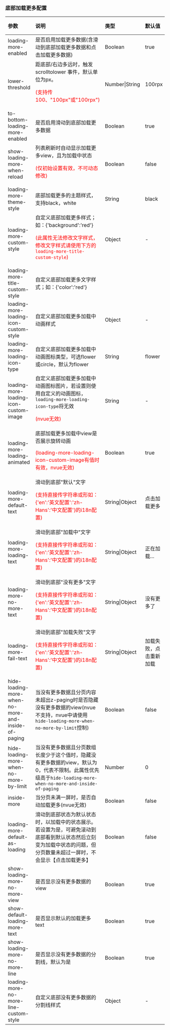 ### 底部加载更多配置

| 参数                                                  | 说明                                                         | 类型           | 默认值                 | 可选值 |
| :---------------------------------------------------- | :----------------------------------------------------------- | :------------- | :--------------------- | :----- |
| loading-more-enabled                                  | 是否启用加载更多数据(含滑动到底部加载更多数据和点击加载更多数据) | Boolean        | true                   | false  |
| lower-threshold                                       | 距底部/右边多远时，触发 scrolltolower 事件，默认单位为px。<p style="color:red;">(支持传100、"100px"或"100rpx")</p> | Number\|String | 100rpx                 | -      |
| to-bottom-loading-more-enabled                        | 是否启用滑动到底部加载更多数据                               | Boolean        | true                   | false  |
| show-loading-more-when-reload <Badge text="1.7.2"/>   | 列表刷新时自动显示加载更多view，且为加载中状态<p style="color:red;">(仅初始设置有效，不可动态修改)</p> | Boolean        | false                  | true   |
| loading-more-theme-style                              | 底部加载更多的主题样式，支持black，white                     | String         | black                  | white  |
| loading-more-custom-style                             | 自定义底部加载更多样式；如：{'background':'red'}<p style="color:red;">(此属性无法修改文字样式，修改文字样式请使用下方的`loading-more-title-custom-style`)</p> | Object         | -                      | -      |
| loading-more-title-custom-style <Badge text="2.1.7"/> | 自定义底部加载更多文字样式；如：{'color':'red'}              |                |                        |        |
| loading-more-loading-icon-custom-style                | 自定义底部加载更多加载中动画样式                             | Object         | -                      | -      |
| loading-more-loading-icon-type                        | 自定义底部加载更多加载中动画图标类型，可选flower或circle，默认为flower | String         | flower                 | circle |
| loading-more-loading-icon-custom-image                | 自定义底部加载更多加载中动画图标图片，若设置则使用自定义的动画图标，`loading-more-loading-icon-type`将无效<p style="color:red;">(nvue无效)</p> | String         | -                      | -      |
| loading-more-loading-animated <Badge text="1.9.4"/>   | 底部加载更多加载中view是否展示旋转动画<p style="color:red;">(loading-more-loading-icon-custom-image有值时有效，nvue无效)</p> | Boolean        | true                   | false  |
| loading-more-default-text                             | 滑动到底部"默认"文字<p style="color:red;">(支持直接传字符串或形如：{'en':'英文配置':'zh-Hans':'中文配置'}的i18n配置)</p> | String\|Object | 点击加载更多           | -      |
| loading-more-loading-text                             | 滑动到底部"加载中"文字<p style="color:red;">(支持直接传字符串或形如：{'en':'英文配置':'zh-Hans':'中文配置'}的i18n配置)</p> | String\|Object | 正在加载...            | -      |
| loading-more-no-more-text                             | 滑动到底部"没有更多"文字<p style="color:red;">(支持直接传字符串或形如：{'en':'英文配置':'zh-Hans':'中文配置'}的i18n配置)</p> | String\|Object | 没有更多了             | -      |
| loading-more-fail-text                                | 滑动到底部"加载失败"文字<p style="color:red;">(支持直接传字符串或形如：{'en':'英文配置':'zh-Hans':'中文配置'}的i18n配置)</p> | String\|Object | 加载失败，点击重新加载 | -      |
| hide-loading-more-when-no-more-and-inside-of-paging   | 当没有更多数据且分页内容未超出z-paging时是否隐藏没有更多数据的view(nvue不支持，nvue中请使用`hide-loading-more-when-no-more-by-limit`控制) | Boolean        | false                  | true   |
| hide-loading-more-when-no-more-by-limit               | 当没有更多数据且分页数组长度少于这个值时，隐藏没有更多数据的view，默认为0，代表不限制。此属性优先级高于`hide-loading-more-when-no-more-and-inside-of-paging` | Number         | 0                      | -      |
| inside-more <Badge text="2.0.0"/>                     | 当分页未满一屏时，是否自动加载更多(nvue无效)                 | Boolean        | false                  | true   |
| loading-more-default-as-loading <Badge text="2.2.0"/> | 滑动到底部状态为默认状态时，以加载中的状态展示。若设置为是，可避免滚动到底部看到默认状态然后立刻变为加载中状态的问题，但分页数量未超过一屏时，不会显示【点击加载更多】 | Boolean        | false                  | true   |
| show-loading-more-no-more-view                        | 是否显示没有更多数据的view                                   | Boolean        | true                   | false  |
| show-default-loading-more-text                        | 是否显示默认的加载更多text                                   | Boolean        | true                   | false  |
| show-loading-more-no-more-line                        | 是否显示没有更多数据的分割线，默认为是                       | Boolean        | true                   | false  |
| loading-more-no-more-line-custom-style                | 自定义底部没有更多数据的分割线样式                           | Object         | -                      | -      |